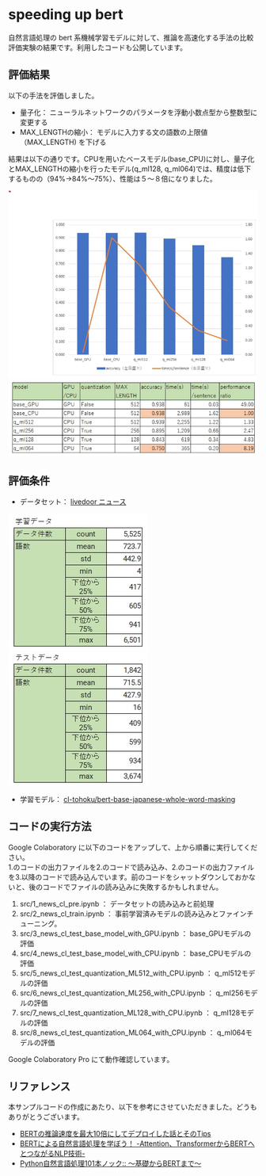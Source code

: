 # speeding up bert

自然言語処理の bert 系機械学習モデルに対して、推論を高速化する手法の比較評価実験の結果です。利用したコードも公開しています。



## 評価結果

以下の手法を評価しました。

- 量子化： ニューラルネットワークのパラメータを浮動小数点型から整数型に変更する
- MAX_LENGTHの縮小： モデルに入力する文の語数の上限値（MAX_LENGTH) を下げる

結果は以下の通りです。CPUを用いたベースモデル(base_CPU)に対し、量子化とMAX_LENGTHの縮小を行ったモデル(q_ml128, q_ml064)では、精度は低下するものの（94%→84%～75%）、性能は５～８倍になりました。

<img src="images\chart1_result.jpg" alt="図１ 評価結果" style="zoom:80%;" />

<img src="images\table1_result.jpg" alt="表1 評価結果" style="zoom:100%;" />



## 評価条件

- データセット： [livedoor ニュース](https://www.rondhuit.com/download.html#ldcc)

<img src="images\table2_training_data.jpg" alt="表2 学習データ" style="zoom:100%;" />



<img src="images\table3_test_data.jpg" alt="表3 テストデータ" style="zoom:100%;" />

- 学習モデル： [cl-tohoku/bert-base-japanese-whole-word-masking](https://huggingface.co/cl-tohoku/bert-base-japanese-whole-word-masking)



## コードの実行方法

Google Colaboratory に以下のコードをアップして、上から順番に実行してください。  
1.のコードの出力ファイルを2.のコードで読み込み、2.のコードの出力ファイルを3.以降のコードで読み込んでいます。前のコードをシャットダウンしておかないと、後のコードでファイルの読み込みに失敗するかもしれません。

1.  src/1_news_cl_pre.ipynb  ： データセットの読み込みと前処理
2.  src/2_news_cl_train.ipynb ： 事前学習済みモデルの読み込みとファインチューニング。
3.  src/3_news_cl_test_base_model_with_GPU.ipynb ： base_GPUモデルの評価
4.  src/4_news_cl_test_base_model_with_CPU.ipynb ： base_CPUモデルの評価
5.  src/5_news_cl_test_quantization_ML512_with_CPU.ipynb ： q_ml512モデルの評価
6.  src/6_news_cl_test_quantization_ML256_with_CPU.ipynb ： q_ml256モデルの評価
7.  src/7_news_cl_test_quantization_ML128_with_CPU.ipynb ： q_ml128モデルの評価
8.  src/8_news_cl_test_quantization_ML064_with_CPU.ipynb ： q_ml064モデルの評価

Google Colaboratory Pro にて動作確認しています。





## リファレンス

本サンプルコードの作成にあたり、以下を参考にさせていただきました。どうもありがとうございます。

- [BERTの推論速度を最大10倍にしてデプロイした話とそのTips](https://tech.jxpress.net/entry/2021/08/26/170000)
- [BERTによる自然言語処理を学ぼう！ -Attention、TransformerからBERTへとつながるNLP技術-](https://github.com/yukinaga/bert_nlp)
- [Python自然言語処理101本ノック:: ～基礎からBERTまで～](https://www.amazon.co.jp/dp/B08DMJQHHL)


